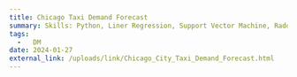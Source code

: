```yaml
---
title: Chicago Taxi Demand Forecast
summary: Skills: Python, Liner Regression, Support Vector Machine, Radom Forest, Logistic Regression, XGboost
tags:
  -   DM
date: 2024-01-27
external_link: /uploads/link/Chicago_City_Taxi_Demand_Forecast.html
---
```

